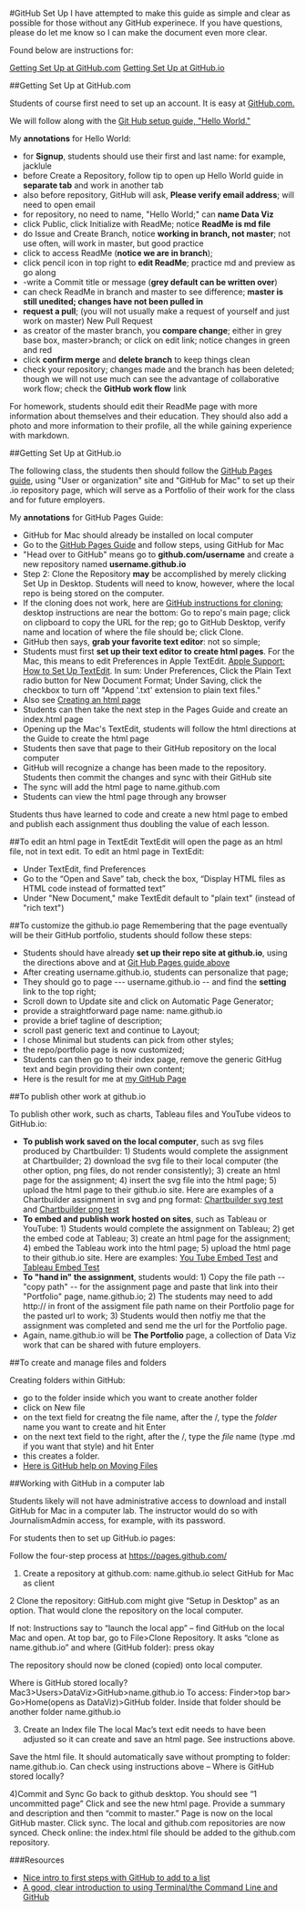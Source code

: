 #GitHub Set Up
I have attempted to make this guide as simple and clear as possible for those without any GitHub experinece. If you have questions, please do let me know so I can make the document even more clear.

Found below are instructions for:

[Getting Set Up at GitHub.com](#Getting-Set-Up-at-GitHub.com)
[Getting Set Up at GitHub.io](#Getting-Set-Up-at-GitHub.io)



##Getting Set Up at GitHub.com<a id="Getting-Set-Up-at-GitHub.com"></a>

<p>Students of course first need to set up an account. It is easy at <a href="https://github.com">GitHub.com.</a> 
<p>We will follow along with the <a href="https://guides.github.com/activities/hello-world/">Git Hub setup guide, "Hello World."</a></p>

My **annotations** for Hello World:
- for **Signup**, students should use their first and last name: for example, jacklule
- before Create a Repository, follow tip to open up Hello World guide in **separate tab** and work in another tab
- also before repository, GitHub will ask, **Please verify email address**; will need to open email
- for repository, no need to name, "Hello World;" can **name Data Viz**
- click Public, click Initialize with ReadMe; notice **ReadMe is md file**
- do Issue and Create Branch, notice **working in branch, not master**; not use often, will work in master, but good practice
- click to access ReadMe (**notice we are in branch**);
- click pencil icon in top right to **edit ReadMe**; practice md and preview as go along
- -write a Commit title or message (**grey default can be written over**)
- can check ReadMe in branch and master to see difference; **master is still unedited; changes have not been pulled in**
- **request a pull**; (you will not usually make a request of yourself and just work on master) New Pull Request
- as creator of the master branch, you **compare change**; either in grey base box, master>branch; or click on edit link; notice changes in green and red
- click **confirm merge** and **delete branch** to keep things clean
- check your repository; changes made and the branch has been deleted; though we will not use much can see the advantage of collaborative work flow; check the **GitHub work flow** link

<p>For homework, students should edit their ReadMe page with more information about themselves and their education. They should also add a photo and more information to their profile, all the while gaining experience with markdown.</p>

##Getting Set Up at GitHub.io <a id="Getting-Set-Up-at-GitHub.io"></a>

<p> The following class, the students then should follow the <a href="https://pages.github.com/">GitHub Pages guide</a>, using "User or organization" site and "GitHub for Mac" to set up their .io repository page, which will serve as a Portfolio of their work for the class and for future employers.</p>

My **annotations** for GitHub Pages Guide:
- GitHub for Mac should already be installed on local computer
- Go to the [GitHub Pages Guide](https://pages.github.com/) and follow steps, using GitHub for Mac
- "Head over to GitHub" means go to **github.com/username** and create a new repository named **username.github.io**
- Step 2: Clone the Repository **may** be accomplished by merely clicking Set Up in Desktop. Students will need to know, however, where the local repo is being stored on the computer.
- If the cloning does not work, here are [GitHub instructions for cloning](https://help.github.com/articles/cloning-a-repository/); desktop instructions are near the bottom: Go to repo's main page; click on clipboard to copy the URL for the rep; go to GitHub Desktop, verify name and location of where the file should be; click Clone.
- GitHub then says, **grab your favorite text editor**: not so simple; 
- Students must first **set up their text editor to create html pages**. For the Mac, this means to edit Preferences in Apple TextEdit. [Apple Support: How to Set Up TextEdit](https://support.apple.com/kb/ta20406?locale=en_US). In sum: Under Preferences, Click the Plain Text radio button for New Document Format; Under Saving, click the checkbox to turn off "Append '.txt' extension to plain text files."
- Also see [Creating an html page](http://www.w3schools.com/html/html_intro.asp)
- Students can then take the next step in the Pages Guide and create an index.html page
- Opening up the Mac's TextEdit, students will follow the html directions at the Guide to create the html page
- Students then save that page to their GitHub repository on the local computer
- GitHub will recognize a change has been made to the repository. Students then commit the changes and sync with their GitHub site
- The sync will add the html page to name.github.com
- Students can view the html page through any browser

Students thus have learned to code and create a new html page to embed and publish each assignment thus doubling the value of each lesson. 

##To edit an html page in TextEdit
TextEdit will open the page as an html file, not in text edit. To edit an html page in TextEdit:
- Under TextEdit, find Preferences
- Go to the “Open and Save” tab, check the box, “Display HTML files as HTML code instead of formatted text” 
- Under "New Document," make TextEdit default to "plain text" (instead of "rich text")

##To customize the github.io page
Remembering that the page eventually will be their GitHub portfolio, students should follow these steps:

- Students should have already **set up their repo site at github.io**, using the directions above and at [Git Hub Pages guide above](https://pages.github.com/)
- After creating username.github.io, students can personalize that page;
- They should go to page --- username.github.io -- and find the **setting** link to the top right;
- Scroll down to Update site and click on Automatic Page Generator;
- provide a straightforward page name: name.github.io
- provide a brief tagline of description;
- scroll past generic text and continue to Layout; 
- I chose Minimal but students can pick from other styles;
- the repo/portfolio page is now customized;
- Students can then go to their index page, remove the generic GitHug text and begin providing their own content;
- Here is the result for me at [my GitHub Page](http://jacklule.github.io/)

##To publish other work at github.io

To publish other work, such as charts, Tableau files and YouTube videos to GitHub.io:

- **To publish work saved on the local computer**, such as svg files produced by Chartbuilder: 1) Students would complete the assignment at Chartbuilder; 2) download the svg file to their local computer (the other option, png files, do not render consistently); 3) create an html page for the assignment; 4) insert the svg file into the html page; 5) upload the html page to their github.io site. Here are examples of a Chartbuilder assignment in svg and png format: [Chartbuilder svg test](http://jacklule.github.io/pages/SVGtest.html) and [Chartbuilder png test](http://jacklule.github.io/pages/PNGtest.html)
- **To embed and publish work hosted on sites**, such as Tableau or YouTube: 1) Students would complete the assignment on Tableau; 2) get the embed code at Tableau; 3) create an html page for the assignment; 4) embed the Tableau work into the html page; 5) upload the html page to their github.io site. Here are examples: [You Tube Embed Test](http://jacklule.github.io/pages/YouTubeEmbedTest.html) and [Tableau Embed Test](http://jacklule.github.io/pages/embed-test-Tableau.html)
- **To "hand in" the assignment**, students would: 1) Copy the file path --"copy path" -- for the assignment page and paste that link into their "Portfolio" page, name.github.io; 2) The students may need to add http:// in front of the assigment file path name on their Portfolio page for the pasted url to work; 3) Students would then notfiy me that the assignment was completed and send me the url for the Portfolio page.
- Again, name.github.io will be **The Portfolio** page, a collection of Data Viz work that can be shared with future employers.

##To create and manage files and folders

Creating folders within GitHub:
- go to the folder inside which you want to create another folder
- click on New file
- on the text field for creatng the file name, after the /, type the *folder* name you want to create and hit Enter
- on the next text field to the right, after the /, type the *file* name (type .md if you want that style) and hit Enter
- this creates a folder.
- [Here is GitHub help on Moving Files](https://help.github.com/articles/moving-a-file-to-a-new-location/)

##Working with GitHub in a computer lab

Students likely will not have administrative access to download and install GitHub for Mac in a computer lab. The instructor would do so with JournalismAdmin access, for example, with its password. 

For students then to set up GitHub.io pages:

Follow the four-step process at https://pages.github.com/

1) Create a repository at github.com: name.github.io
select GitHub for Mac as client

2 Clone the repository: 
GitHub.com might give “Setup in Desktop” as an option. That would clone the repository on the local computer.

If not: Instructions say to “launch the local app” – find GitHub on the local Mac and open. At top bar, go to File>Clone Repository. It asks “clone as name.github.io” and where (GitHub folder): press okay

The repository should now be cloned (copied) onto local computer.

Where is GitHub stored locally?
Mac3>Users>DataViz>GitHub>name.github.io
To access: Finder>top bar> Go>Home(opens as DataViz)>GitHub folder. Inside that folder should be another folder name.github.io

3) Create an Index file
The local Mac’s text edit needs to have been adjusted so it can create and save an html page. See instructions above. 

Save the html file. It should automatically save without prompting to folder: name.github.io. Can check using instructions above – Where is GitHub stored locally?

4)Commit and Sync
Go back to github desktop. You should see “1 uncommitted page”
Click and see the new html page.
Provide a summary and description and then “commit to master.”
Page is now on the local GitHub master.
Click sync. The local and github.com repositories are now synced.
Check online: the index.html file should be added to the github.com repository.




###Resources
- [Nice intro to first steps with GitHub to add to a list](https://18f.gsa.gov/2015/03/03/how-to-use-github-and-the-terminal-a-guide/)
- [A good, clear introduction to using Terminal/the Command Line and GitHub](https://18f.gsa.gov/2015/03/03/how-to-use-github-and-the-terminal-a-guide/)
